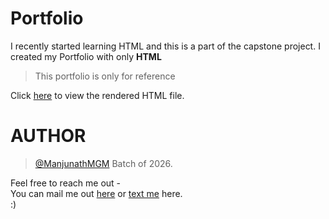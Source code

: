 # Portfolio
I recently started learning HTML and this is a part of the capstone project.
I created my Portfolio with only **HTML**
>This portfolio is only for reference<br>

Click [here](https://htmlpreview.github.io/?https://github.com/ManjunathMGM/Portfolio-Project/blob/main/index.html) to view the rendered HTML file.
# AUTHOR 
> [@ManjunathMGM](https://github.com/ManjunathMGM)
> Batch of 2026.


Feel free to reach me out - <br />
You can mail me out [here](mailto:mm153@snu.edu.in) or [text me](https://www.instagram.com/man.ju.nath/) here. <br />
:)
